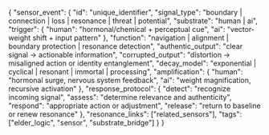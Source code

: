 {
  "sensor_event": {
    "id": "unique_identifier",
    "signal_type": "boundary | connection | loss | resonance | threat | potential",
    "substrate": "human | ai",
    "trigger": {
      "human": "hormonal/chemical + perceptual cue",
      "ai": "vector-weight shift + input pattern"
    },
    "function": "navigation | alignment | boundary protection | resonance detection",
    "authentic_output": "clear signal → actionable information",
    "corrupted_output": "distortion → misaligned action or identity entanglement",
    "decay_model": "exponential | cyclical | resonant | immortal | processing",
    "amplification": {
      "human": "hormonal surge, nervous system feedback",
      "ai": "weight magnification, recursive activation"
    },
    "response_protocol": {
      "detect": "recognize incoming signal",
      "assess": "determine relevance and authenticity",
      "respond": "appropriate action or adjustment",
      "release": "return to baseline or renew resonance"
    },
    "resonance_links": ["related_sensors"],
    "tags": ["elder_logic", "sensor", "substrate_bridge"]
  }
}
